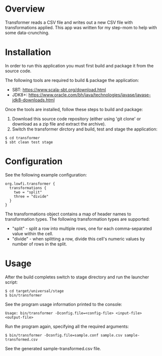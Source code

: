 # Overview
Transformer reads a CSV file and writes out a new CSV file with transformations applied. 
This app was written for my step-mom to help with some data-crunching.

# Installation
In order to run this application you must first build and package it from the source code.

The following tools are required to build & package the application:
* SBT: https://www.scala-sbt.org/download.html
* JDK8+: https://www.oracle.com/bh/java/technologies/javase/javase-jdk8-downloads.html

Once the tools are installed, follow these steps to build and package:
1. Download this source code repository (either using 'git clone' or download as a zip file and extract the archive).
2. Switch the transformer dirctory and build, test and stage the application:
```
$ cd transformer
$ sbt clean test stage
```

# Configuration
See the following example configuration:
```
org.lowfi.transformer {
  transformations {
    two = "split"
    three = "divide"
  }
}
```
The transformations object contains a map of header names to transformation types.
The following transformation types are supported:
* "split" - split a row into multiple rows, one for each comma-separated value within the cell.
* "divide" - when splitting a row, divide this cell's numeric values by number of rows in the split.

# Usage
After the build completes switch to stage directory and run the launcher script:
```
$ cd target/universal/stage
$ bin/transformer
```

See the program usage information printed to the console:
```
Usage: bin/transformer -Dconfig.file=<config-file> <input-file> <output-file>
```

Run the program again, specifying all the required arguments:
```
$ bin/transformer -Dconfig.file=sample.conf sample.csv sample-transformed.csv
```
See the generated sample-transformed.csv file.